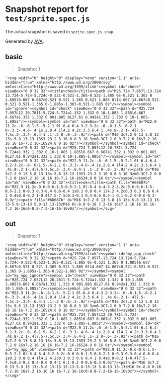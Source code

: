 # Snapshot report for `test/sprite.spec.js`

The actual snapshot is saved in `sprite.spec.js.snap`.

Generated by [AVA](https://avajs.dev).

## basic

> Snapshot 1

    '<svg width="0" height="0" display="none" version="1.1" aria-hidden="true" xmlns="http://www.w3.org/2000/svg" xmlns:xlink="http://www.w3.org/1999/xlink"><symbol id="check" viewBox="0 0 32 32"><title>check</title><path d="M25.724 7.057l-13.724 13.724-5.724-5.724c-0.521-0.521-1.365-0.521-1.885 0s-0.521 1.365 0 1.885l6.667 6.667c0.521 0.521 1.365 0.521 1.885 0l14.667-14.667c0.521-0.521 0.521-1.365 0-1.885s-1.365-0.521-1.885 0z"/></symbol><symbol id="ignore"><symbol id="check" viewBox="0 0 32 32"><path d="M25.724 7.057L12 20.781l-5.724-5.724a1.332 1.332 0 10-1.885 1.885l6.667 6.667a1.332 1.332 0 001.885 0L27.61 8.942a1.332 1.332 0 10-1.885-1.885z"/></symbol><symbol id="ok" viewBox="0 0 32 32"><path d="M22.9 11.2c-.6-.6-1.5-.5-2.1 0l-6.4 6.4-3.2-3.2c-.6-.6-1.5-.6-2.1 0-.3.3-.4.6-.4 1s.2.8.4 1l4.2 4.2c.3.3.6.4 1 .4s.8-.2 1-.4l7.5-7.5c.3-.3.4-.6.4-1 .1-.2 0-.6-.3-.9z"/><path d="M16 3c7.2 0 13 5.8 13 13s-5.8 13-13 13S3 23.2 3 16 8.8 3 16 3zm0-3C7.2 0 0 7.2 0 16s7.2 16 16 16 16-7.2 16-16S24.8 0 16 0z"/></symbol></symbol><symbol id="check" viewBox="0 0 32 32"><path d="M25.724 7.057L12 20.781l-5.724-5.724a1.332 1.332 0 10-1.885 1.885l6.667 6.667a1.332 1.332 0 001.885 0L27.61 8.942a1.332 1.332 0 10-1.885-1.885z"/></symbol><symbol id="ok" viewBox="0 0 32 32"><path d="M22.9 11.2c-.6-.6-1.5-.5-2.1 0l-6.4 6.4-3.2-3.2c-.6-.6-1.5-.6-2.1 0-.3.3-.4.6-.4 1s.2.8.4 1l4.2 4.2c.3.3.6.4 1 .4s.8-.2 1-.4l7.5-7.5c.3-.3.4-.6.4-1 .1-.2 0-.6-.3-.9z"/><path d="M16 3c7.2 0 13 5.8 13 13s-5.8 13-13 13S3 23.2 3 16 8.8 3 16 3zm0-3C7.2 0 0 7.2 0 16s7.2 16 16 16 16-7.2 16-16S24.8 0 16 0z"/></symbol><symbol id="ok" viewBox="0 0 32 32"><title>ok</title><path fill="#68687b" d="M22.9 11.2c-0.6-0.6-1.5-0.5-2.1 0l-6.4 6.4-3.2-3.2c-0.6-0.6-1.5-0.6-2.1 0-0.3 0.3-0.4 0.6-0.4 1s0.2 0.8 0.4 1l4.2 4.2c0.3 0.3 0.6 0.4 1 0.4s0.8-0.2 1-0.4l7.5-7.5c0.3-0.3 0.4-0.6 0.4-1 0.1-0.2 0-0.6-0.3-0.9z"/><path fill="#68687b" d="M16 3c7.2 0 13 5.8 13 13s-5.8 13-13 13-13-5.8-13-13 5.8-13 13-13zM16 0c-8.8 0-16 7.2-16 16s7.2 16 16 16 16-7.2 16-16c0-8.8-7.2-16-16-16v0z"/></symbol></svg>'

## out

> Snapshot 1

    '<svg width="0" height="0" display="none" version="1.1" aria-hidden="true" xmlns="http://www.w3.org/2000/svg" xmlns:xlink="http://www.w3.org/1999/xlink"><symbol id="my_app_check" viewBox="0 0 32 32"><path d="M25.724 7.057l-13.724 13.724-5.724-5.724c-0.521-0.521-1.365-0.521-1.885 0s-0.521 1.365 0 1.885l6.667 6.667c0.521 0.521 1.365 0.521 1.885 0l14.667-14.667c0.521-0.521 0.521-1.365 0-1.885s-1.365-0.521-1.885 0z"/></symbol><symbol id="my_app_ignore"><symbol id="check" viewBox="0 0 32 32"><path d="M25.724 7.057L12 20.781l-5.724-5.724a1.332 1.332 0 10-1.885 1.885l6.667 6.667a1.332 1.332 0 001.885 0L27.61 8.942a1.332 1.332 0 10-1.885-1.885z"/></symbol><symbol id="ok" viewBox="0 0 32 32"><path d="M22.9 11.2c-.6-.6-1.5-.5-2.1 0l-6.4 6.4-3.2-3.2c-.6-.6-1.5-.6-2.1 0-.3.3-.4.6-.4 1s.2.8.4 1l4.2 4.2c.3.3.6.4 1 .4s.8-.2 1-.4l7.5-7.5c.3-.3.4-.6.4-1 .1-.2 0-.6-.3-.9z"/><path d="M16 3c7.2 0 13 5.8 13 13s-5.8 13-13 13S3 23.2 3 16 8.8 3 16 3zm0-3C7.2 0 0 7.2 0 16s7.2 16 16 16 16-7.2 16-16S24.8 0 16 0z"/></symbol></symbol><symbol id="check" viewBox="0 0 32 32"><path d="M25.724 7.057L12 20.781l-5.724-5.724a1.332 1.332 0 10-1.885 1.885l6.667 6.667a1.332 1.332 0 001.885 0L27.61 8.942a1.332 1.332 0 10-1.885-1.885z"/></symbol><symbol id="ok" viewBox="0 0 32 32"><path d="M22.9 11.2c-.6-.6-1.5-.5-2.1 0l-6.4 6.4-3.2-3.2c-.6-.6-1.5-.6-2.1 0-.3.3-.4.6-.4 1s.2.8.4 1l4.2 4.2c.3.3.6.4 1 .4s.8-.2 1-.4l7.5-7.5c.3-.3.4-.6.4-1 .1-.2 0-.6-.3-.9z"/><path d="M16 3c7.2 0 13 5.8 13 13s-5.8 13-13 13S3 23.2 3 16 8.8 3 16 3zm0-3C7.2 0 0 7.2 0 16s7.2 16 16 16 16-7.2 16-16S24.8 0 16 0z"/></symbol><symbol id="my_app_ok" viewBox="0 0 32 32"><path d="M22.9 11.2c-0.6-0.6-1.5-0.5-2.1 0l-6.4 6.4-3.2-3.2c-0.6-0.6-1.5-0.6-2.1 0-0.3 0.3-0.4 0.6-0.4 1s0.2 0.8 0.4 1l4.2 4.2c0.3 0.3 0.6 0.4 1 0.4s0.8-0.2 1-0.4l7.5-7.5c0.3-0.3 0.4-0.6 0.4-1 0.1-0.2 0-0.6-0.3-0.9z"/><path d="M16 3c7.2 0 13 5.8 13 13s-5.8 13-13 13-13-5.8-13-13 5.8-13 13-13zM16 0c-8.8 0-16 7.2-16 16s7.2 16 16 16 16-7.2 16-16c0-8.8-7.2-16-16-16v0z"/></symbol></svg>'
